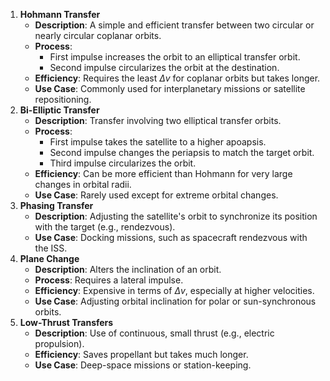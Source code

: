 1. **Hohmann Transfer**
    - **Description**: A simple and efficient transfer between two circular or nearly circular coplanar orbits.
    - **Process**:
        - First impulse increases the orbit to an elliptical transfer orbit.
        - Second impulse circularizes the orbit at the destination.
    - **Efficiency**: Requires the least $\Delta v$ for coplanar orbits but takes longer.
    - **Use Case**: Commonly used for interplanetary missions or satellite repositioning.
2. **Bi-Elliptic Transfer**
    - **Description**: Transfer involving two elliptical transfer orbits.
    - **Process**:
        - First impulse takes the satellite to a higher apoapsis.
        - Second impulse changes the periapsis to match the target orbit.
        - Third impulse circularizes the orbit.
    - **Efficiency**: Can be more efficient than Hohmann for very large changes in orbital radii.
    - **Use Case**: Rarely used except for extreme orbital changes.
3. **Phasing Transfer**
    - **Description**: Adjusting the satellite's orbit to synchronize its position with the target (e.g., rendezvous).
    - **Use Case**: Docking missions, such as spacecraft rendezvous with the ISS.
4. **Plane Change**
    - **Description**: Alters the inclination of an orbit.
    - **Process**: Requires a lateral impulse.
    - **Efficiency**: Expensive in terms of $\Delta v$, especially at higher velocities.
    - **Use Case**: Adjusting orbital inclination for polar or sun-synchronous orbits.
5. **Low-Thrust Transfers**
    - **Description**: Use of continuous, small thrust (e.g., electric propulsion).
    - **Efficiency**: Saves propellant but takes much longer.
    - **Use Case**: Deep-space missions or station-keeping.